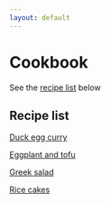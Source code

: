 ```yaml
---
layout: default
---
```

# Cookbook

See the [recipe list](#recipe-list) below

## Recipe list

[Duck egg curry](recipes/Duck_egg_curry)

[Eggplant and tofu](recipes/Eggplant_and_tofu)

[Greek salad](recipes/Greek_salad)

[Rice cakes](recipes/Rice_cakes)